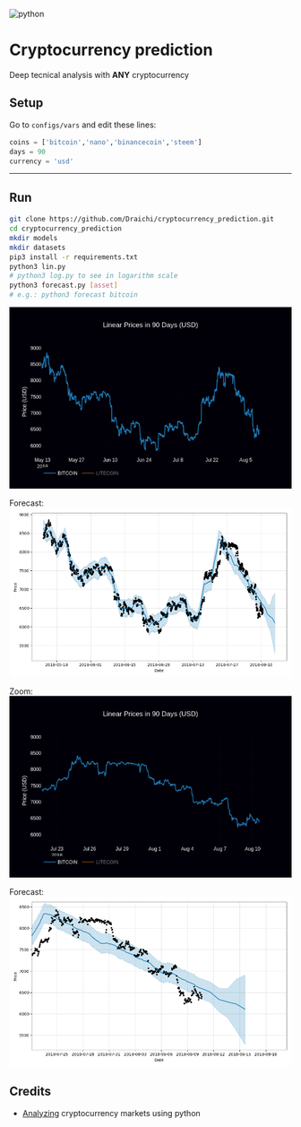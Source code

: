 ![python](https://forthebadge.com/images/badges/made-with-python.svg "python")

# Cryptocurrency prediction

Deep tecnical analysis with **ANY** cryptocurrency

## Setup

Go to `configs/vars` and edit these lines:
```python
coins = ['bitcoin','nano','binancecoin','steem']
days = 90
currency = 'usd'
```
---
## Run

```sh
git clone https://github.com/Draichi/cryptocurrency_prediction.git
cd cryptocurrency_prediction
mkdir models
mkdir datasets
pip3 install -r requirements.txt
python3 lin.py
# python3 log.py to see in logarithm scale
python3 forecast.py [asset]
# e.g.: python3 forecast bitcoin
```
![10-8-2018](imgs/bitcoin90days.png "10-8-2018")

Forecast:
![10-8-2018](imgs/bitcoin_forecast.png "10-8-2018")

Zoom:
![10-8-2018](imgs/bitcoin_zoon.png "10-8-2018")

Forecast:
![10-8-2018](imgs/bitcoin.png "10-8-2018")

## Credits
- [Analyzing](https://blog.patricktriest.com/analyzing-cryptocurrencies-python/) cryptocurrency markets using python